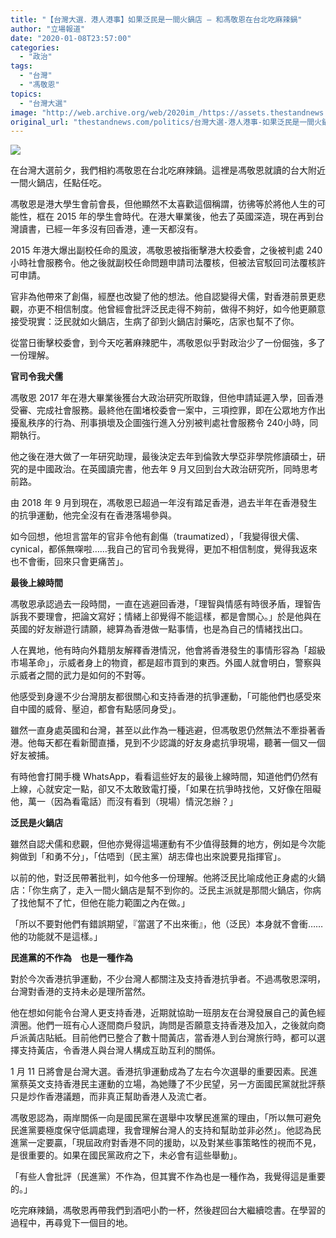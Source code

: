 ```yaml
---
title: "【台灣大選．港人港事】如果泛民是一間火鍋店 — 和馮敬恩在台北吃麻辣鍋"
author: "立場報道"
date: "2020-01-08T23:57:00"
categories:
  - "政治"
tags:
  - "台灣"
  - "馮敬恩"
topics:
  - "台灣大選"
image: "http://web.archive.org/web/2020im_/https://assets.thestandnews.com/media/photos/2442a4ea-8543-4e48-9940-2c6eca8ed2a620copy_ovrTO_eQMcIzj.png"
original_url: "thestandnews.com/politics/台灣大選-港人港事-如果泛民是一間火鍋店-和馮敬恩在台北吃麻辣鍋"
---
```

![](http://web.archive.org/web/2020im_/https://assets.thestandnews.com/media/photos/2442a4ea-8543-4e48-9940-2c6eca8ed2a620copy_ovrTO_eQMcIzj.png)

在台灣大選前夕，我們相約馮敬恩在台北吃麻辣鍋。這裡是馮敬恩就讀的台大附近一間火鍋店，任點任吃。

馮敬恩是港大學生會前會長，但他顯然不太喜歡這個稱謂，彷彿等於將他人生的可能性，框在 2015 年的學生會時代。在港大畢業後，他去了英國深造，現在再到台灣讀書，已經一年多沒有回香港，連一天都沒有。

2015 年港大爆出副校任命的風波，馮敬恩被指衝擊港大校委會，之後被判處 240 小時社會服務令。他之後就副校任命問題申請司法覆核，但被法官駁回司法覆核許可申請。

官非為他帶來了創傷，經歷也改變了他的想法。他自認變得犬儒，對香港前景更悲觀，亦更不相信制度。他曾經會批評泛民走得不夠前，做得不夠好，如今他更願意接受現實：泛民就如火鍋店，生病了卻到火鍋店討藥吃，店家也幫不了你。

從當日衝擊校委會，到今天吃著麻辣肥牛，馮敬恩似乎對政治少了一份倔強，多了一份理解。

**官司令我犬儒**

馮敬恩 2017 年在港大畢業後獲台大政治研究所取錄，但他申請延遲入學，回香港受審、完成社會服務。最終他在圍堵校委會一案中，三項控罪，即在公眾地方作出擾亂秩序的行為、刑事損壞及企圖強行進入分別被判處社會服務令 240小時，同期執行。

他之後在港大做了一年研究助理，最後決定去年到倫敦大學亞非學院修讀碩士，研究的是中國政治。在英國讀完書，他去年 9 月又回到台大政治研究所，同時思考前路。

由 2018 年 9 月到現在，馮敬恩已超過一年沒有踏足香港，過去半年在香港發生的抗爭運動，他完全沒有在香港落場參與。

如今回想，他坦言當年的官非令他有創傷（traumatized），「我變得很犬儒、cynical，都係無㗎啦……我自己的官司令我覺得，更加不相信制度，覺得我返來也不會衝，回來只會更痛苦」。

**最後上線時間**

馮敬恩承認過去一段時間，一直在逃避回香港，「理智與情感有時很矛盾，理智告訴我不要理會，把論文寫好；情緒上卻覺得不能這樣，都是會關心。」於是他與在英國的好友辦遊行請願，總算為香港做一點事情，也是為自己的情緒找出口。

人在異地，他有時向外籍朋友解釋香港情況，他會將香港發生的事情形容為「超級市場革命」，示威者身上的物資，都是超市買到的東西。外國人就會明白，警察與示威者之間的武力是如何的不對等。

他感受到身邊不少台灣朋友都很關心和支持香港的抗爭運動，「可能他們也感受來自中國的威脅、壓迫，都會有點感同身受」。

雖然一直身處英國和台灣，甚至以此作為一種逃避，但馮敬恩仍然無法不牽掛著香港。他每天都在看新聞直播，見到不少認識的好友身處抗爭現場，聽著一個又一個好友被捕。

有時他會打開手機 WhatsApp，看看這些好友的最後上線時間，知道他們仍然有上線，心就安定一點，卻又不太敢致電打擾，「如果在抗爭時找他，又好像在阻礙他，萬一（因為看電話）而沒有看到（現場）情況怎辦？」

**泛民是火鍋店**

雖然自認犬儒和悲觀，但他亦覺得這場運動有不少值得鼓舞的地方，例如是今次能夠做到「和勇不分」，「估唔到（民主黨）胡志偉也出來說要見指揮官」。

以前的他，對泛民帶著批判，如今他多一份理解。他將泛民比喻成他正身處的火鍋店：「你生病了，走入一間火鍋店是幫不到你的。泛民主派就是那間火鍋店，你病了找他幫不了忙，但他在能力範圍之內在做。」

「所以不要對他們有錯誤期望，『當選了不出來衝』，他（泛民）本身就不會衝……他的功能就不是這樣。」

**民進黨的不作為　也是一種作為**

對於今次香港抗爭運動，不少台灣人都關注及支持香港抗爭者。不過馮敬恩深明，台灣對香港的支持未必是理所當然。

他在想如何能令台灣人更支持香港，近期就協助一班朋友在台灣發展自己的黃色經濟圈。他們一班有心人逐間商戶發訊，詢問是否願意支持香港及加入，之後就向商戶派黃店貼紙。目前他們已整合了數十間黃店，當香港人到台灣旅行時，都可以選擇支持黃店，令香港人與台灣人構成互助互利的關係。

1 月 11 日將會是台灣大選。香港抗爭運動成為了左右今次選舉的重要因素。民進黨蔡英文支持香港民主運動的立場，為她賺了不少民望，另一方面國民黨就批評蔡只是炒作香港議題，而非真正幫助香港人及流亡者。

馮敬恩認為，兩岸關係一向是國民黨在選舉中攻擊民進黨的理由，「所以無可避免民進黨要極度保守低調處理，我會理解台灣人的支持和幫助並非必然」。他認為民進黨一定要贏，「現屆政府對香港不同的援助，以及對某些事策略性的視而不見，是很重要的。如果在國民黨政府之下，未必會有這些舉動」。

「有些人會批評（民進黨）不作為，但其實不作為也是一種作為，我覺得這是重要的。」

吃完麻辣鍋，馮敬恩再帶我們到酒吧小酌一杯，然後趕回台大繼續唸書。在學習的過程中，再尋覓下一個目的地。